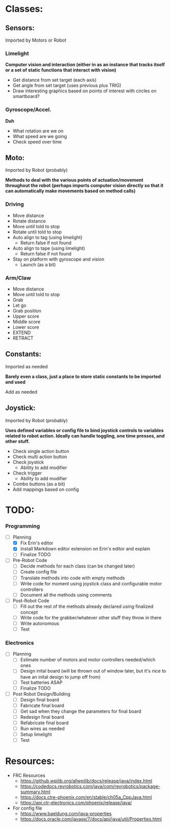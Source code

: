 # Classes:

## Sensors: 

Imported by Motors or Robot

### Limelight

**Computer vision and interaction (either in as an instance that tracks itself or a set of static functions that interact with vision)**

- Get distance from set target (each axis)
- Get angle from set target (uses previous plus TRIG)
- Draw interesting graphics based on points of interest with circles on smartboard?

### Gyroscope/Accel.

**Duh**

- What rotation are we on
- What speed are we going
- Check speed over time

## Moto:

Imported by Robot (probably)

**Methods to deal with the various points of actuation/movement throughout the robot (perhaps imports computer vision directly so that it can automatically make movements based on method calls)**

### Driving

- Move distance
- Rotate distance
- Move until told to stop
- Rotate until told to stop
- Auto align to tag (using limelight)
  - Return false if not found
- Auto align to tape (using limelight)
  - Return false if not found
- Stay on platform with gyroscope and vision
  - Launch (as a bit)

### Arm/Claw

- Move distance
- Move until told to stop
- Grab
- Let go
- Grab position
- Upper score
- Middle score
- Lower score
- EXTEND
- RETRACT

## Constants:

Imported as needed

**Barely even a class, just a place to store static constants to be imported and used**

Add as needed

## Joystick:

Imported by Robot (probably)

**Uses defined variables or config file to bind joystick controls to variables related to robot action. Ideally can handle toggling, one time presses, and other stuff.**

- Check single action button
- Check multi action button
- Check joystick
  - Ability to add modifier
- Check trigger
  - Ability to add modifier 
- Combo buttons (as a bit)
- Add mappings based on config

# TODO:

### Programming

- [ ] Planning
  - [x] Fix Erin's editor
  - [x] Install Markdown editor extension on Erin's editor and explain
  - [ ] Finalize TODO
- [ ] Pre-Robot Code
  - [ ] Decide methods for each class (can be changed later)
  - [ ] Create config file
  - [ ] Translate methods into code with empty methods
  - [ ] Write code for moment using joystick class and configurable motor controllers
  - [ ] Document all the methods using comments
- [ ] Post-Robot Code
  - [ ] Fill out the rest of the methods already declared using finalized concept
  - [ ] Write code for the grabber/whatever other stuff they throw in there
  - [ ] Write autonomous 
  - [ ] Test

### Electronics

- [ ] Planning
  - [ ] Estimate number of motors and motor controllers needed/which ones 
  - [ ] Design inital board (will be thrown out of window later, but it's nice to have an inital design to jump off from)
  - [ ] Test batteries ASAP
  - [ ] Finalize TODO
- [ ] Post Robot Design/Building
  - [ ] Design final board
  - [ ] Fabricate final board
  - [ ] Get sad when they change the parameters for final board
  - [ ] Redesign final board
  - [ ] Refabricate final board
  - [ ] Run wires as needed
  - [ ] Setup limelight
  - [ ] Test

# Resources:

- FRC Resources
  - https://github.wpilib.org/allwpilib/docs/release/java/index.html
  - https://codedocs.revrobotics.com/java/com/revrobotics/package-summary.html
  - https://docs.ctre-phoenix.com/en/stable/ch05a_CppJava.html
  - https://api.ctr-electronics.com/phoenix/release/java/
- For config file 
  - https://www.baeldung.com/java-properties
  - https://docs.oracle.com/javase/7/docs/api/java/util/Properties.html
